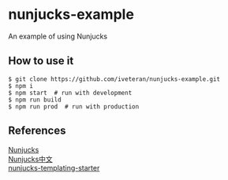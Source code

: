 # nunjucks-example
An example of using Nunjucks

## How to use it
```
$ git clone https://github.com/iveteran/nunjucks-example.git  
$ npm i  
$ npm start  # run with development  
$ npm run build  
$ npm run prod  # run with production
```

## References
[Nunjucks](https://mozilla.github.io/nunjucks/)  
[Nunjucks中文](https://nunjucks.bootcss.com/)  
[nunjucks-templating-starter](https://www.github.com/chidiwilliams/nunjucks-templating-starter)
